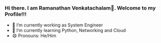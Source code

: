 ### Hi there. I am Ramanathan Venkatachalam👋. Welcome to my Profile!!!

- 🔭 I’m currently working as System Engineer
- 🌱 I’m currently learning Python, Networking and Cloud
- 😄 Pronouns: He/Him
